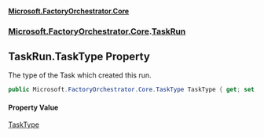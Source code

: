 #### [Microsoft.FactoryOrchestrator.Core](./Microsoft-FactoryOrchestrator-Core.md 'Microsoft.FactoryOrchestrator.Core')
### [Microsoft.FactoryOrchestrator.Core](./Microsoft-FactoryOrchestrator-Core.md 'Microsoft.FactoryOrchestrator.Core').[TaskRun](./Microsoft-FactoryOrchestrator-Core-TaskRun.md 'Microsoft.FactoryOrchestrator.Core.TaskRun')
## TaskRun.TaskType Property
The type of the Task which created this run.  
```csharp
public Microsoft.FactoryOrchestrator.Core.TaskType TaskType { get; set; }
```
#### Property Value
[TaskType](./Microsoft-FactoryOrchestrator-Core-TaskType.md 'Microsoft.FactoryOrchestrator.Core.TaskType')  
